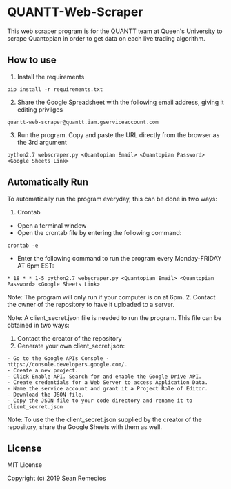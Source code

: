 # QUANTT-Web-Scraper
This web scraper program is for the QUANTT team at Queen's University to scrape Quantopian in order to get data on each live trading algorithm.

## How to use
1. Install the requirements
```
pip install -r requirements.txt
```
2. Share the Google Spreadsheet with the following email address, giving it editing privilges
```
quantt-web-scraper@quantt.iam.gserviceaccount.com
```
3. Run the program. Copy and paste the URL directly from the browser as the 3rd argument
```
python2.7 webscraper.py <Quantopian Email> <Quantopian Password> <Google Sheets Link>
```

## Automatically Run
To automatically run the program everyday, this can be done in two ways:
1. Crontab <br>
- Open a terminal window <br>
- Open the crontab file by entering the following command: <br>
```
crontab -e
```
- Enter the following command to run the program every Monday-FRIDAY AT 6pm EST:
```
* 18 * * 1-5 python2.7 webscraper.py <Quantopian Email> <Quantopian Password> <Google Sheets Link>
```
Note: The program will only run if your computer is on at 6pm. 
2. Contact the owner of the repository to have it uploaded to a server.

Note: A client_secret.json file is needed to run the program. This file can be obtained in two ways:
1. Contact the creator of the repository
2. Generate your own client_secret.json:
```
- Go to the Google APIs Console - https://console.developers.google.com/.
- Create a new project.
- Click Enable API. Search for and enable the Google Drive API.
- Create credentials for a Web Server to access Application Data.
- Name the service account and grant it a Project Role of Editor.
- Download the JSON file.
- Copy the JSON file to your code directory and rename it to client_secret.json
```
Note: To use the the client_secret.json supplied by the creator of the repository, share the Google Sheets with them as well.

## License
MIT License

Copyright (c) 2019 Sean Remedios
